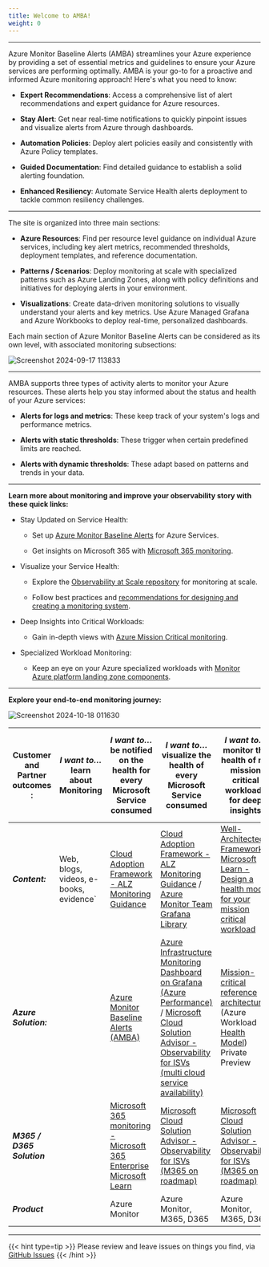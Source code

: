 ```yaml
---
title: Welcome to AMBA!
weight: 0
---
```


---
Azure Monitor Baseline Alerts (AMBA) streamlines your Azure experience by providing a set of essential metrics and guidelines to ensure your Azure services are performing optimally. AMBA is your go-to for a proactive and informed Azure monitoring approach! Here's what you need to know:

- **Expert Recommendations**: Access a comprehensive list of alert recommendations and expert guidance for Azure resources.

- **Stay Alert**: Get near real-time notifications to quickly pinpoint issues and visualize alerts from Azure through dashboards.

- **Automation Policies**: Deploy alert policies easily and consistently with Azure Policy templates.

- **Guided Documentation**: Find detailed guidance to establish a solid alerting foundation.

- **Enhanced Resiliency**: Automate Service Health alerts deployment to tackle common resiliency challenges.

---
The site is organized into three main sections:

- **Azure Resources**: Find per resource level guidance on individual Azure services, including key alert metrics, recommended thresholds, deployment templates, and reference documentation.

- **Patterns / Scenarios**: Deploy monitoring at scale with specialized patterns such as Azure Landing Zones, along with policy definitions and initiatives for deploying alerts in your environment.

- **Visualizations**: Create data-driven monitoring solutions to visually understand your alerts and key metrics. Use Azure Managed Grafana and Azure Workbooks to deploy real-time, personalized dashboards.

Each main section of Azure Monitor Baseline Alerts can be considered as its own level, with associated monitoring subsections:

![Screenshot 2024-09-17 113833](https://github.com/user-attachments/assets/2e8ecdeb-e27d-476e-b53e-75ef6fabc39b)

---
AMBA supports three types of activity alerts to monitor your Azure resources. These alerts help you stay informed about the status and health of your Azure services:

- **Alerts for logs and metrics**: These keep track of your system's logs and performance metrics.

- **Alerts with static thresholds**: These trigger when certain predefined limits are reached.

- **Alerts with dynamic thresholds**: These adapt based on patterns and trends in your data.

---
**Learn more about monitoring and improve your observability story with these quick links:**

- Stay Updated on Service Health:

  - Set up [Azure Monitor Baseline Alerts](https://azure.github.io/azure-monitor-baseline-alerts/welcome/) for Azure Services.

  - Get insights on Microsoft 365 with [Microsoft 365 monitoring](https://learn.microsoft.com/en-us/microsoft-365/enterprise/microsoft-365-monitoring?view=o365-worldwide).

- Visualize your Service Health:

  - Explore the [Observability at Scale repository](https://github.com/microsoft/mcsa-observability) for monitoring at scale.

  - Follow best practices and [recommendations for designing and creating a monitoring system](https://learn.microsoft.com/en-us/azure/well-architected/operational-excellence/observability).

- Deep Insights into Critical Workloads:

  - Gain in-depth views with [Azure Mission Critical monitoring](https://learn.microsoft.com/en-us/azure/well-architected/mission-critical/).

- Specialized Workload Monitoring:

  - Keep an eye on your Azure specialized workloads with [Monitor Azure platform landing zone components](https://learn.microsoft.com/en-gb/azure/cloud-adoption-framework/ready/landing-zone/design-area/management-monitor#azure-landing-zone-monitoring-guidance).

---

**Explore your end-to-end monitoring journey:**

![Screenshot 2024-10-18 011630](https://github.com/user-attachments/assets/2ad647b7-9256-490b-b908-f556ec2f2d60)

| **Customer and Partner outcomes​:**             | *I want to…* learn about Monitoring                                          | *I want to…* be notified on the health for every Microsoft Service consumed​             | *I want to…* visualize the health of every Microsoft Service consumed​              | *I want to…* monitor the health of my mission critical workloads for deep insights​    | *I want to…* monitor my specialized workloads (Teams + Azure, Power Platform + Azure)​ |
| --------------------------- | --------------------------------------- | ------------------------------------------------------------------------- | ------------------------------------------------------------------------------------- | -------------------------------------------------------------------------------- | ----------------------------------------------------------------------------------- |
| ***Content:***                                               | Web, blogs, videos, e-books, evidence`​                                        | [Cloud Adoption Framework - ALZ Monitoring Guidance](https://learn.microsoft.com/en-gb/azure/cloud-adoption-framework/ready/landing-zone/design-area/management-monitor#azure-landing-zone-monitoring-guidance)                                                                                                 | [Cloud Adoption Framework - ALZ Monitoring Guidance](https://learn.microsoft.com/en-gb/azure/cloud-adoption-framework/ready/landing-zone/design-area/management-monitor#azure-landing-zone-monitoring-guidance) / [Azure Monitor Team Grafana Library](https://grafana.com/orgs/azuremonitorteam/dashboards)                                                                                      | [Well-Architected Framework](https://learn.microsoft.com/en-us/azure/well-architected/operational-excellence/observability) / [Microsoft Learn - Design a health model for your mission critical workload](https://learn.microsoft.com/en-us/training/modules/design-health-model-mission-critical-workload/)                                                                                                                                                            | [Well-Architected Framework](https://learn.microsoft.com/en-us/azure/well-architected/operational-excellence/observability) / Azure Architecture Center ([Application Landing Zone](https://learn.microsoft.com/en-us/azure/architecture/landing-zones/landing-zone-deploy#application))                                                                                                                                                                  |
| ***Azure Solution:***                                        |                                                                          | [Azure Monitor Baseline Alerts (AMBA)](https://azure.github.io/azure-monitor-baseline-alerts/welcome/)                                                                                                                                              | [Azure Infrastructure Monitoring Dashboard on Grafana (Azure Performance)](https://grafana.com/grafana/dashboards/19943-azure-infrastructure-infrastructure-monitoring/) / [Microsoft Cloud Solution Advisor - Observability for ISVs (multi cloud service availability)​](https://github.com/microsoft/mcsa-observability)                                                                                                                                                                     | [Mission-critical reference architectures](https://learn.microsoft.com/en-us/azure/well-architected/mission-critical/) (Azure Workload [Health Model](https://learn.microsoft.com/en-us/azure/well-architected/mission-critical/mission-critical-health-modeling)) Private Preview                                                                                                                                                            | [Microsoft Cloud Solution Advisor - Observability for ISVs](https://github.com/microsoft/mcsa-observability)​ / Azure Landing zone accelerators (AVD, [SAP](https://learn.microsoft.com/en-us/azure/cloud-adoption-framework/scenarios/sap/enterprise-scale-landing-zone), AVS, Oracle etc.)                                                                                                                                                                 |
| ***M365 / D365 Solution***                                     |                                                                          | [Microsoft 365 monitoring - Microsoft 365 Enterprise  Microsoft Learn](https://learn.microsoft.com/en-us/microsoft-365/enterprise/microsoft-365-monitoring?view=o365-worldwide)                                                                                                                                              | [Microsoft Cloud Solution Advisor - Observability for ISVs (M365 on roadmap)​](https://github.com/microsoft/mcsa-observability)                                                                                                                                                                     | [Microsoft Cloud Solution Advisor - Observability for ISVs (M365 on roadmap)](https://github.com/microsoft/mcsa-observability)​                                                                                                                                                           | [Microsoft Cloud Solution Advisor - Observability for ISVs (M365 on roadmap)](https://github.com/microsoft/mcsa-observability)​                                                                                                                                                                 |
| ***Product***                                                |                                                                        | Azure Monitor                                                                                                                                            | Azure Monitor, M365, D365                                                                                                                                                                       | Azure Monitor, M365, D365                                                                                                                                                          | Azure Monitor, M365, D365                                                                                                                                                                 |

---

{{< hint type=tip >}}
Please review and leave issues on things you find, via [GitHub Issues](https://github.com/Azure/azure-monitor-baseline-alerts/issues)
{{< /hint >}}
